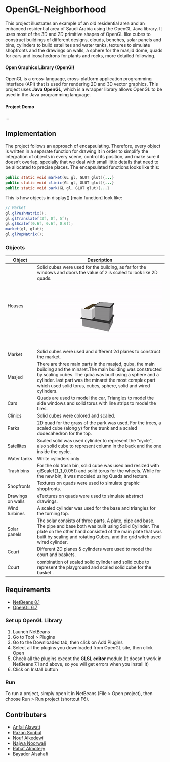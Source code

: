 #  OpenGL-Neighborhood
This project illustrates an example of an old residential area and an enhanced residential area of Saudi Arabia using the OpenGL Java library. 
It uses most of the 3D and 2D primitive shapes of OpenGL like cubes to construct buildings of different designs, clouds, benches, solar panels and bins, cylinders to build satellites and water tanks, textures to simulate shopfronts and the drawings on walls, a sphere for the masjid dome, quads for cars and icosahedrons for plants and rocks, more detailed following.

#### Open Graphics Library (OpenGl) 
OpenGL is a cross-language, cross-platform application programming interface (API) that is used for rendering 2D and 3D vector graphics. This project uses  **Java OpenGL**, which is a wrapper library allows OpenGL to be used in the Java programming language.

#### Project Demo
...
##  Implementation 
The project follows an approach of encapsulating. Therefore, every object is written in a separate function for drawing it in order to simplify the integration of objects in every scene, control its position, and make sure it doesn’t overlap, specially that we deal with small little details that need to be allocated to precise places. The encapsulated functions looks like this:
```java
public static void market(GL gl, GLUT glut){...}
public static void clinic(GL gl, GLUT glut){...}
public static void park(GL gl, GLUT glut){...}
```

This is how objects in display() [main function] look like:
```java
// Market 
gl.glPushMatrix();
gl.glTranslatef(3f, 0f, 5f);
gl.glScalef(0.6f, 0.6f, 0.6f);
market(gl, glut);
gl.glPopMatrix();
```
### Objects 
| Object | Description |
|--|--|
|Houses| Solid cubes were used for the building, as far for the windows and doors the value of z is scaled to look like 2D quads. ![Modern-House](https://github.com/ANFALATAWI/OpenGL-Neighborhood/blob/master/Repo-materials/Gifs/Modern%20House.gif) |
|Market|Solid cubes were used and different 2d planes to construct the market.|
|Masjed|There are three main parts in the masjed, quba, the main building and the minaret.The main building was constructed by scaling cubes. The quba was built using a sphere and a cylinder. last part was the minaret the most complex part which used solid torus, cubes, sphere, solid and wired cylinders.|
|Cars|Quads are used to model the car, Triangles to model the side windows and solid torus with line strips to model the tires.|
|Clinics|Solid cubes were colored and scaled.|
|Parks|2D quad for the grass of the park was used. For the trees, a scaled cube (along y) for the trunk and a scaled dodecahedron for the top.|
|Satellites|Scaled solid was used cylinder to represent the “cycle”, also solid cube to represent column in the back and the one inside the cycle.|
|Water tanks|White cylinders only|
|Trash bins|For the old trash bin, solid cube was used and resized with glScalef(1,1,0.05f) and solid torus for the wheels. While for the new bin, it was modeled using Quads and texture.|
|Shopfronts|Textures on quads were used to simulate graphic shopfronts.|
|Drawings on walls|eTextures on quads were used to simulate abstract drawings.|
|Wind turbines|A scaled cylinder was used for the base and triangles for the turning top.|
|Solar panels|The solar consists of three parts, A plate, pipe and base. The pipe and base both was built using Solid Cylinder. The plate on the other hand consisted of the main plate that was built by scaling and rotating Cubes, and the grid witch used wired cylinder.|
|Court|Different 2D planes & cylinders were used to model the court and baskets.|
|Court|combination of scaled solid cylinder and solid cube to represent the playground and scaled solid cube for the basket .|

##  Requirements
- [NetBeans 8.1](https://netbeans.org/downloads/8.1/)
- [OpenGL 6.7](http://plugins.netbeans.org/plugin/3260/netbeans-opengl-pack) 
### Set up OpenGL Library
1. Launch NetBeans
2. Go to Tool > Plugins
3. Go to the Downloaded tab, then click on Add Plugins
4. Select all the plugins you downloaded from OpenGL site, then click Open
5. Check all the plugins except the **GLSL editor** module (It doesn't work in NetBeans 7.1 and above, so you will get errors when you install it)
6. Click on Install button

### Run
To run a project, simply open it in NetBeans (File > Open project), then choose Run > Run project (shortcut F6).

##  Contributers
-  [Anfal Alawati](https://github.com/ANFALATAWI)
- [Razan Sonbul](https://github.com/RazanSon)
- [Nouf Alkedewi](https://github.com/NoufNassr)
- [Najwa Noorwali](https://github.com/najwaWali)
- [Rahaf Almotery](https://github.com/RahafTalal)
- Bayader Alsahafi 
